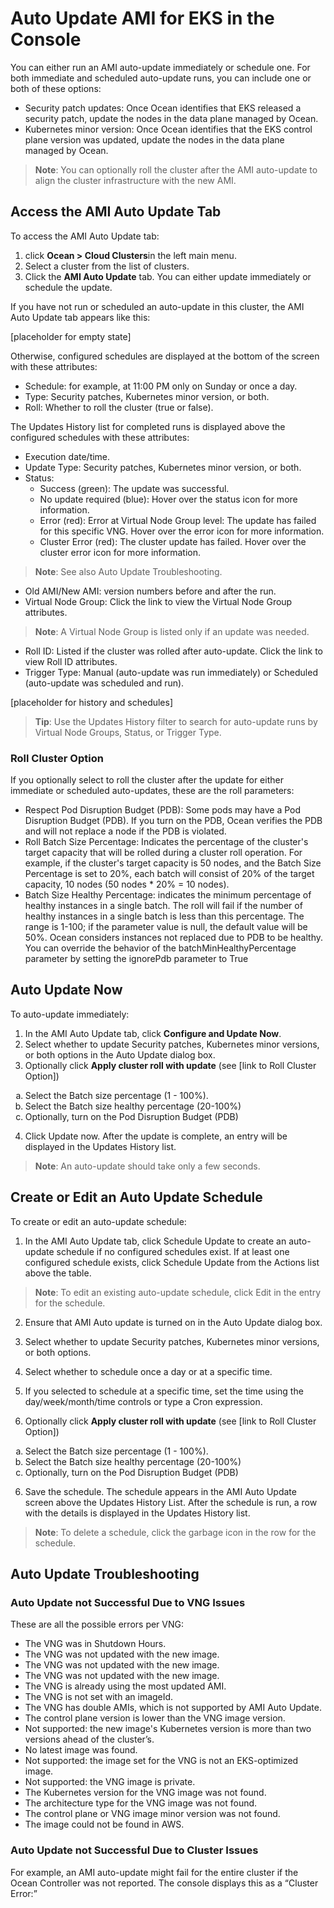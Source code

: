 <meta name=“robots” content=“noindex”>

#  Auto Update AMI for EKS in the Console

You can either run an AMI auto-update immediately or schedule one. For both immediate and scheduled auto-update runs, you can include one or both of these options:

* Security patch updates: Once Ocean identifies that EKS released a security patch, update the nodes in the data plane managed by Ocean.
* Kubernetes minor version: Once Ocean identifies that the EKS control plane version was updated, update the nodes in the data plane managed by Ocean.

>**Note**: You can optionally roll the cluster after the AMI auto-update to align the cluster infrastructure with the new AMI.

## Access the AMI Auto Update Tab

To access the AMI Auto Update tab:

1. click **Ocean > Cloud Clusters**in the left main menu.
2. Select a cluster from the list of clusters.
3. Click the **AMI Auto Update** tab. You can either update immediately or schedule the update.

If you have not run or scheduled an auto-update in this cluster, the AMI Auto Update tab appears like this:

[placeholder for empty state]

Otherwise, configured schedules are displayed at the bottom of the screen with these attributes:

* Schedule: for example, at 11:00 PM only on Sunday or once a day.
* Type: Security patches, Kubernetes minor version, or both.
* Roll: Whether to roll the cluster (true or false).

The Updates History list for completed runs is displayed above the configured schedules with these attributes:

* Execution date/time.
* Update Type: Security patches, Kubernetes minor version, or both.
* Status:
  * Success (green): The update was successful.
  * No update required (blue): Hover over the status icon for more information.
  * Error (red): Error at Virtual Node Group level: The update has failed for this specific VNG. Hover over the error icon for more information.
  * Cluster Error (red): The cluster update has failed. Hover over the cluster error icon for more information.

>**Note**: See also Auto Update Troubleshooting.

* Old AMI/New AMI: version numbers before and after the run.
* Virtual Node Group: Click the link to view the Virtual Node Group attributes.

>**Note**: A Virtual Node Group is listed only if an update was needed.

* Roll ID: Listed if the cluster was rolled after auto-update. Click the link to view Roll ID attributes.
* Trigger Type: Manual (auto-update was run immediately) or Scheduled (auto-update was scheduled and run).

[placeholder for history and schedules]

>**Tip**: Use the Updates History filter to search for auto-update runs by Virtual Node Groups, Status, or Trigger Type.

### Roll Cluster Option

If you optionally select to roll the cluster after the update for either immediate or scheduled auto-updates, these are the roll parameters:

* Respect Pod Disruption Budget (PDB): Some pods may have a Pod Disruption Budget (PDB). If you turn on the PDB, Ocean verifies the PDB and will not replace a node if the PDB is violated.
* Roll Batch Size Percentage: Indicates the percentage of the cluster's target capacity that will be rolled during a cluster roll operation. For example, if the cluster's target capacity is 50 nodes, and the Batch Size Percentage is set to 20%, each batch will consist of 20% of the target capacity, 10 nodes (50 nodes * 20% = 10 nodes).
* Batch Size Healthy Percentage: indicates the minimum percentage of healthy instances in a single batch. The roll will fail if the number of healthy instances in a single batch is less than this percentage. The range is 1-100; if the parameter value is null, the default value will be 50%. Ocean considers instances not replaced due to PDB to be healthy. You can override the behavior of the batchMinHealthyPercentage parameter by setting the ignorePdb parameter to True

## Auto Update Now

To auto-update immediately:

1. In the AMI Auto Update tab, click **Configure and Update Now**.
2. Select whether to update Security patches, Kubernetes minor versions, or both options in the Auto Update dialog box.
3. Optionally click **Apply cluster roll with update** (see [link to Roll Cluster Option])
  
  <ol style="list-style-type: lower-alpha;">
  <li>Select the Batch size percentage (1 - 100%).</li>
  <li>Select the Batch size healthy percentage (20-100%)</li>
  <li>Optionally, turn on the Pod Disruption Budget (PDB) </li>
  </ol>
  
4. Click Update now. After the update is complete, an entry will be displayed in the Updates History list.

>**Note**: An auto-update should take only a few seconds.

## Create or Edit an Auto Update Schedule

To create or edit an auto-update schedule:

1. In the AMI Auto Update tab, click Schedule Update to create an auto-update schedule if no configured schedules exist. If at least one configured schedule exists, click Schedule Update from the Actions list above the table. 

>**Note**: To edit an existing auto-update schedule, click Edit in the entry for the schedule.

2. Ensure that AMI Auto update is turned on in the Auto Update dialog box.
3. Select whether to update Security patches, Kubernetes minor versions, or both options.
4. Select whether to schedule once a day or at a specific time. 
4. If you selected to schedule at a specific time, set the time using the day/week/month/time controls or type a Cron expression.

5. Optionally click **Apply cluster roll with update** (see [link to Roll Cluster Option])
  
  <ol style="list-style-type: lower-alpha;">
  <li>Select the Batch size percentage (1 - 100%).</li>
  <li>Select the Batch size healthy percentage (20-100%)</li>
  <li>Optionally, turn on the Pod Disruption Budget (PDB) </li>
  </ol>

6. Save the schedule. The schedule appears in the AMI Auto Update screen above the Updates History List. After the schedule is run, a row with the details is displayed in the Updates History list.

>**Note**: To delete a schedule, click the garbage icon in the row for the schedule.

## Auto Update Troubleshooting

### Auto Update not Successful Due to VNG Issues

These are all the possible errors per VNG:

* The VNG was in Shutdown Hours.
* The VNG was not updated with the new image.
* The VNG was not updated with the new image.
* The VNG was not updated with the new image.
* The VNG is already using the most updated AMI.
* The VNG is not set with an imageId.
* The VNG has double AMIs, which is not supported by AMI Auto Update.
* The control plane version is lower than the VNG image version.
* Not supported: the new image's Kubernetes version is more than two versions ahead of the cluster’s.
* No latest image was found.
* Not supported: the image set for the VNG is not an EKS-optimized image.
* Not supported: the VNG image is private.
* The Kubernetes version for the VNG image was not found.
* The architecture type for the VNG image was not found.
* The control plane or VNG image minor version was not found.
* The image could not be found in AWS.


### Auto Update not Successful Due to Cluster Issues

For example, an AMI auto-update might fail for the entire cluster if the Ocean Controller was not reported. The console displays this as a “Cluster Error:”
